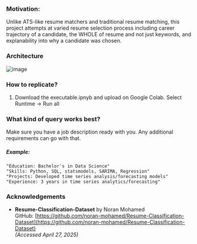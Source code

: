 ### Motivation: 
Unlike ATS-like resume matchers and traditional resume matching, this project attempts at varied resume selection process including career trajectory of a candidate, the WHOLE of resume and not just keywords, and explanability into why a candidate was chosen.

### Architecture
![image](https://github.com/user-attachments/assets/50ffc6ab-fb1f-4870-a8d9-afc05ee8feb4)


### How to replicate?
1. Download the executable.ipnyb and upload on Google Colab. Select Runtime -> Run all

### What kind of query works best?
Make sure you have a job description ready with you. Any additional requirements can go with that.
##### Example:
    "Education: Bachelor's in Data Science"
    "Skills: Python, SQL, statsmodels, SARIMA, Regression"
    "Projects: Developed time series analysis/forecasting models"
    "Experience: 3 years in time series analytics/forecasting"

### Acknowledgements
- **Resume-Classification-Dataset** by Noran Mohamed  
  GitHub: [https://github.com/noran-mohamed/Resume-Classification-Dataset](https://github.com/noran-mohamed/Resume-Classification-Dataset)  
  *(Accessed April 27, 2025)*
